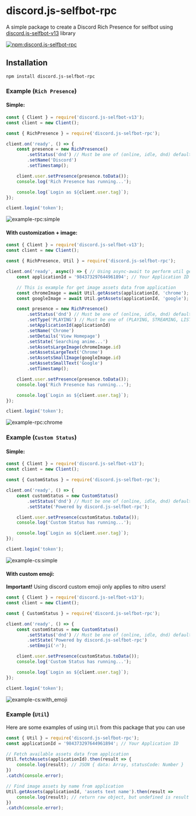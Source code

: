 # discord.js-selfbot-rpc
A simple package to create a Discord Rich Presence for selfbot using [discord.js-selfbot-v13](https://npmjs.com/package/discord.js-selfbot-v13) library

[![npm:discord.js-selfbot-rpc](https://img.shields.io/npm/v/discord.js-selfbot-rpc.svg)](https://npmjs.com/package/discord.js-selfbot-rpc)
## Installation
```sh-session
npm install discord.js-selfbot-rpc
```
### Example (`Rich Presence`)
#### Simple:
```js
const { Client } = require('discord.js-selfbot-v13');
const client = new Client();

const { RichPresence } = require('discord.js-selfbot-rpc');

client.on('ready', () => {
    const presence = new RichPresence()
        .setStatus('dnd') // Must be one of (online, idle, dnd) default is online
        .setName('Discord')
        .setTimestamp();

    client.user.setPresence(presence.toData());
    console.log('Rich Presence has running...');

    console.log(`Login as ${client.user.tag}`);
});

client.login('token');
```
![example-rpc:simple](https://raw.githubusercontent.com/DevinOfficial/discord.js-selfbot-rpc/main/assets/example_rpc_basic.png)
#### With customization + image:
```js
const { Client } = require('discord.js-selfbot-v13');
const client = new Client();

const { RichPresence, Util } = require('discord.js-selfbot-rpc');

client.on('ready', async() => { // Using async-await to perform util get application assets
    const applicationId = '984373297644961894'; // Your Application ID

    // This is example for get image assets data from application
    const chromeImage = await Util.getAssets(applicationId, 'chrome'); // Get image assets by name (chrome) from application assets
    const googleImage = await Util.getAssets(applicationId, 'google'); // Get image assets by name (google) from application assets

    const presence = new RichPresence()
        .setStatus('dnd') // Must be one of (online, idle, dnd) default is online
        .setType('PLAYING') // Must be one of (PLAYING, STREAMING, LISTENING, WATCHING) default is PLAYING
        .setApplicationId(applicationId)
        .setName('Chrome')
        .setDetails('View Homepage')
        .setState('Searching anime...')
        .setAssetsLargeImage(chromeImage.id)
        .setAssetsLargeText('Chrome')
        .setAssetsSmallImage(googleImage.id)
        .setAssetsSmallText('Google')
        .setTimestamp();

    client.user.setPresence(presence.toData());
    console.log('Rich Presence has running...');

    console.log(`Login as ${client.user.tag}`);
});

client.login('token');
```
![example-rpc:chrome](https://raw.githubusercontent.com/DevinOfficial/discord.js-selfbot-rpc/main/assets/example_rpc_chrome.png)
### Example (`Custom Status`)
#### Simple:
```js
const { Client } = require('discord.js-selfbot-v13');
const client = new Client();

const { CustomStatus } = require('discord.js-selfbot-rpc');

client.on('ready', () => {
    const customStatus = new CustomStatus()
        .setStatus('dnd') // Must be one of (online, idle, dnd) default is online
        .setState('Powered by discord.js-selfbot-rpc');

    client.user.setPresence(customStatus.toData());
    console.log('Custom Status has running...');

    console.log(`Login as ${client.user.tag}`);
});

client.login('token');
```
![example-cs:simple](https://raw.githubusercontent.com/DevinOfficial/discord.js-selfbot-rpc/main/assets/example_cs.png)
#### With custom emoji:
**Important!** Using discord custom emoji only applies to nitro users!
```js
const { Client } = require('discord.js-selfbot-v13');
const client = new Client();

const { CustomStatus } = require('discord.js-selfbot-rpc');

client.on('ready', () => {
    const customStatus = new CustomStatus()
        .setStatus('dnd') // Must be one of (online, idle, dnd) default is online
        .setState('Powered by discord.js-selfbot-rpc')
        .setEmoji('🔥');

    client.user.setPresence(customStatus.toData());
    console.log('Custom Status has running...');

    console.log(`Login as ${client.user.tag}`);
});

client.login('token');
```
![example-cs:with_emoji](https://raw.githubusercontent.com/DevinOfficial/discord.js-selfbot-rpc/main/assets/example_cs_e.png)
### Example (`Util`)
Here are some examples of using `Util` from this package that you can use
```js
const { Util } = require('discord.js-selfbot-rpc');
const applicationId = '984373297644961894'; // Your Application ID 

// Fetch available assets data from application
Util.fetchAssets(applicationId).then(result => {
    console.log(result); // JSON { data: Array, statusCode: Number }
})
.catch(console.error);

// Find image assets by name from application
Util.getAssets(applicationId, 'assets text name').then(result => 
    console.log(result); // return raw object, but undefined is result not available
})
.catch(console.error);
```
